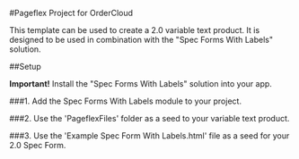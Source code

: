 #Pageflex Project for OrderCloud

This template can be used to create a 2.0 variable text product.  It is designed to be used in combination with the "Spec Forms With Labels" solution.

##Setup

**Important!** Install the "Spec Forms With Labels" solution into your app.

###1. Add the Spec Forms With Labels module to your project.

###2. Use the 'PageflexFiles' folder as a seed to your variable text product.

###3. Use the 'Example Spec Form With Labels.html' file as a seed for your 2.0 Spec Form.